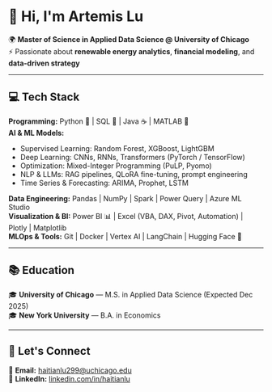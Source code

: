 # 👋 Hi, I'm Artemis Lu  

🌍 **Master of Science in Applied Data Science @ University of Chicago**  
⚡ Passionate about **renewable energy analytics**, **financial modeling**, and **data-driven strategy**  

---

## 💻 Tech Stack  

**Programming:** Python 🐍 | SQL 🧮 | Java ☕ | MATLAB 🔢  
**AI & ML Models:**  
- Supervised Learning: Random Forest, XGBoost, LightGBM  
- Deep Learning: CNNs, RNNs, Transformers (PyTorch / TensorFlow)  
- Optimization: Mixed-Integer Programming (PuLP, Pyomo)  
- NLP & LLMs: RAG pipelines, QLoRA fine-tuning, prompt engineering  
- Time Series & Forecasting: ARIMA, Prophet, LSTM  

**Data Engineering:** Pandas | NumPy | Spark | Power Query | Azure ML Studio  
**Visualization & BI:** Power BI 📊 | Excel (VBA, DAX, Pivot, Automation) | Plotly | Matplotlib  
**MLOps & Tools:** Git | Docker | Vertex AI | LangChain | Hugging Face 🤗  

---

## 📚 Education  
🎓 **University of Chicago** — M.S. in Applied Data Science (Expected Dec 2025)  
🎓 **New York University** — B.A. in Economics  

---

## 💬 Let's Connect  
📧 **Email:** haitianlu299@uchicago.edu  
🔗 **LinkedIn:** [linkedin.com/in/haitianlu](#)  
